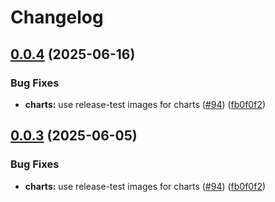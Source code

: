 # Changelog

## [0.0.4](https://github.com/astriaorg/astria-release-test/compare/astrotrek-v0.0.3...astrotrek-v0.0.4) (2025-06-16)


### Bug Fixes

* **charts:** use release-test images for charts ([#94](https://github.com/astriaorg/astria-release-test/issues/94)) ([fb0f0f2](https://github.com/astriaorg/astria-release-test/commit/fb0f0f279282a7b5049e2a161f3a299782aa8e2f))

## [0.0.3](https://github.com/astriaorg/astria-release-test/compare/astrotrek-v0.0.2...astrotrek-v0.0.3) (2025-06-05)


### Bug Fixes

* **charts:** use release-test images for charts ([#94](https://github.com/astriaorg/astria-release-test/issues/94)) ([fb0f0f2](https://github.com/astriaorg/astria-release-test/commit/fb0f0f279282a7b5049e2a161f3a299782aa8e2f))
